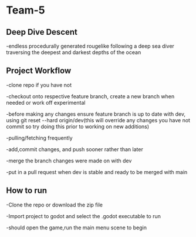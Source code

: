 # Team-5
## Deep Dive Descent
-endless procedurally generated rougelike following a deep sea diver traversing the deepest and darkest depths of the ocean

## Project Workflow
-clone repo if you have not

-checkout onto respective feature branch, create a new branch when needed or work off experimental

-before making any changes ensure feature branch is up to date with dev, using git reset --hard  origin/dev(this will override any changes you have not commit so try doing this prior to working on new additions) 

-pulling/fetching frequently

-add,commit changes, and push sooner rather than later

-merge the branch changes were made on with dev

-put in a pull request when dev is stable and ready to be merged with main
## How to run
-Clone the repo or download the zip file

-Import project to godot and select the .godot executable to run

-should open the game,run the main menu scene to begin


